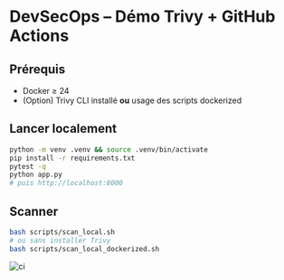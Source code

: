 # DevSecOps – Démo Trivy + GitHub Actions

## Prérequis
- Docker ≥ 24
- (Option) Trivy CLI installé **ou** usage des scripts dockerized

## Lancer localement
```bash
python -m venv .venv && source .venv/bin/activate
pip install -r requirements.txt
pytest -q
python app.py
# puis http://localhost:8000
```

## Scanner
```bash
bash scripts/scan_local.sh
# ou sans installer Trivy
bash scripts/scan_local_dockerized.sh
```

![ci](https://github.com/PercevalFox/devsecops_hetic/actions/workflows/ci.yml/badge.svg)
